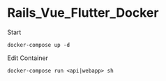 # Rails_Vue_Flutter_Docker

Start

```
docker-compose up -d
```

Edit Container
```
docker-compose run <api|webapp> sh
```
